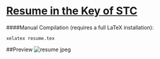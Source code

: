 # [Resume in the Key of STC](https://github.com/cepko33/Resume/blob/master/resume.pdf?raw=true)

####Manual Compilation (requires a full LaTeX installation):
```
xelatex resume.tex
`````

##Preview
![resume jpeg](https://raw.githubusercontent.com/cepko33/Resume/master/resume.jpg)
